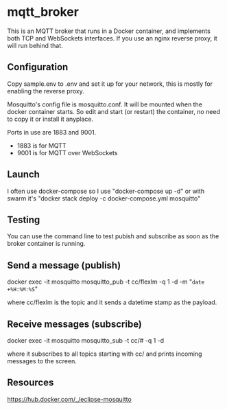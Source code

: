 # mqtt_broker

This is an MQTT broker that runs in a Docker container,
and implements both TCP and WebSockets interfaces.
If you use an nginx reverse proxy, it will run behind that.

## Configuration

Copy sample.env to .env and set it up for your network, this is mostly
for enabling the reverse proxy.

Mosquitto's config file is mosquitto.conf. It will be mounted when the
docker container starts. So edit and start (or restart) the container,
no need to copy it or install it anyplace.

Ports in use are 1883 and 9001.

* 1883 is for MQTT
* 9001 is for MQTT over WebSockets

## Launch

I often use docker-compose so I use "docker-compose up -d"
or with swarm it's "docker stack deploy -c docker-compose.yml mosquitto"

## Testing

You can use the command line to test pubish and subscribe as soon as the
broker container is running.

## Send a message (publish)

   docker exec -it mosquitto mosquitto_pub -t cc/flexlm -q 1 -d -m "`date +%H:%M:%S`"

where cc/flexlm is the topic and it sends a datetime stamp as the payload.

## Receive messages (subscribe)

   docker exec -it mosquitto mosquitto_sub -t cc/# -q 1 -d

where it subscribes to all topics starting with cc/ and prints incoming
messages to the screen.

## Resources

https://hub.docker.com/_/eclipse-mosquitto

